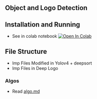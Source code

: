 ## Object and Logo Detection

## Installation and Running
- See in colab notebook
[![Open In Colab](https://colab.research.google.com/assets/colab-badge.svg)](https://colab.research.google.com/drive/1O84ALermB0Jh6MFe1mGAfFc1aP03eOae?usp=sharing)


## File Structure
- Imp Files Modified in Yolov4 + deepsort
- Imp Files in Deep Logo

### Algos
- Read [algo.md](https://github.com/mananmadan/object-logo-detection/blob/master/algo.md)
